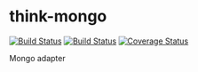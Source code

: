 # think-mongo
[![Build Status](https://travis-ci.org/thinkjs/think-mongo.svg?branch=master)](https://travis-ci.org/thinkjs/think-mongo)
[![Build Status](https://travis-ci.org/thinkjs/think-mongo.svg?branch=master)](https://travis-ci.org/thinkjs/think-mongo)
[![Coverage Status](https://coveralls.io/repos/github/thinkjs/think-mongo/badge.svg?branch=master)](https://coveralls.io/github/thinkjs/think-mongo?branch=master)

Mongo adapter

